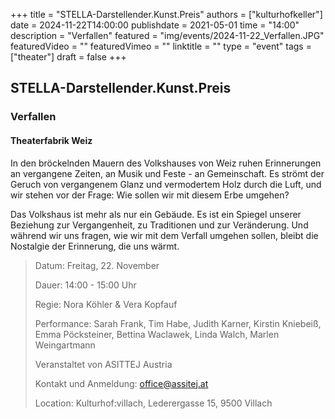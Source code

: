 +++
title = "STELLA-Darstellender.Kunst.Preis"
authors = ["kulturhofkeller"]
date = 2024-11-22T14:00:00
publishdate = 2021-05-01
time = "14:00"
description = "Verfallen"
featured = "img/events/2024-11-22_Verfallen.JPG"
featuredVideo = ""
featuredVimeo = ""
linktitle = ""
type = "event"
tags = ["theater"]
draft = false
+++

##  STELLA-Darstellender.Kunst.Preis
### Verfallen
#### Theaterfabrik Weiz

In den bröckelnden Mauern des Volkshauses von Weiz ruhen Erinnerungen an ver­gangene Zeiten, an Musik und Feste - an Gemeinschaft. Es strömt der Geruch von vergangenem Glanz und vermodertem Holz durch die Luft, und wir stehen vor der Frage: Wie sollen wir mit diesem Erbe umgehen?

Das Volkshaus ist mehr als nur ein Gebäude. Es ist ein Spiegel unserer Beziehung zur Vergangenheit, zu Traditionen und zur Veränderung. Und während wir uns fragen, wie wir mit dem Verfall umge­hen sollen, bleibt die Nostalgie der Erinnerung, die uns wärmt.


> Datum: Freitag, 22. November
>
> Dauer: 14:00 - 15:00 Uhr
>
> Regie: Nora Köhler & Vera Kopfauf
>
> Performance: Sarah Frank, Tim Habe, Judith Karner, Kirstin Kniebeiß, Emma Pöcksteiner, Bettina Waclawek, Linda Walch, Marlen Weingartmann
>
> Veranstaltet von ASITTEJ Austria
> 
> Kontakt und Anmeldung: office@assitej.at 
>
> Location: Kulturhof:villach, Lederergasse 15, 9500 Villach

